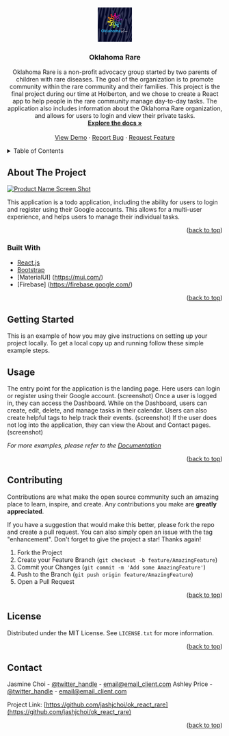 <div id="top"></div>
<!--
*** Thanks for checking out the Best-README-Template. If you have a suggestion
*** that would make this better, please fork the repo and create a pull request
*** or simply open an issue with the tag "enhancement".
*** Don't forget to give the project a star!
*** Thanks again! Now go create something AMAZING! :D
-->



<!-- PROJECT SHIELDS -->
<!--
*** I'm using markdown "reference style" links for readability.
*** Reference links are enclosed in brackets [ ] instead of parentheses ( ).
*** See the bottom of this document for the declaration of the reference variables
*** for contributors-url, forks-url, etc. This is an optional, concise syntax you may use.
*** https://www.markdownguide.org/basic-syntax/#reference-style-links
-->

<!-- PROJECT LOGO -->
<br />
<div align="center">
  <a href="https://github.com/jashjchoi/ok_react_rare">
    <img src="src/components/assets/images/logook.png" alt="Logo" width="80" height="80">
  </a>

<h3 align="center">Oklahoma Rare</h3>

  <p align="center">
    Oklahoma Rare is a non-profit advocacy group started by two parents of children with rare diseases. The goal of the organization is to promote community within the rare community and their families. This project is the final project during our time at Holberton, and we chose to create a React app to help people in the rare community manage day-to-day tasks. The application also includes information about the Oklahoma Rare organization, and allows for users to login and view their private tasks. 
    <br />
    <a href="https://github.com/jashjchoi/ok_react_rare"><strong>Explore the docs »</strong></a>
    <br />
    <br />
    <a href="https://github.com/jashjchoi/ok_react_rare">View Demo</a>
    ·
    <a href="https://github.com/jashjchoi/ok_react_rare/issues">Report Bug</a>
    ·
    <a href="https://github.com/jashjchoi/ok_react_rare/issues">Request Feature</a>
  </p>
</div>



<!-- TABLE OF CONTENTS -->
<details>
  <summary>Table of Contents</summary>
  <ol>
    <li>
      <a href="#about-the-project">About The Project</a>
      <ul>
        <li><a href="#built-with">Built With</a></li>
      </ul>
    </li>
    <li>
      <a href="#getting-started">Getting Started</a>
    </li>
    <li><a href="#usage">Usage</a></li>
    <li><a href="#contributing">Contributing</a></li>
    <li><a href="#license">License</a></li>
    <li><a href="#contact">Contact</a></li>
    <li><a href="#acknowledgments">Acknowledgments</a></li>
  </ol>
</details>



<!-- ABOUT THE PROJECT -->
## About The Project

[![Product Name Screen Shot][product-screenshot]](https://example.com)

This application is a todo application, including the ability for users to login and register using their Google accounts. This allows for a multi-user experience, and helps users to manage their individual tasks. 

<p align="right">(<a href="#top">back to top</a>)</p>



### Built With

* [React.js](https://reactjs.org/)
* [Bootstrap](https://getbootstrap.com)
* [MaterialUI] (https://mui.com/)
* [Firebase] (https://firebase.google.com/)
<p align="right">(<a href="#top">back to top</a>)</p>



<!-- GETTING STARTED -->
## Getting Started

This is an example of how you may give instructions on setting up your project locally.
To get a local copy up and running follow these simple example steps.


<!-- USAGE EXAMPLES -->
## Usage

The entry point for the application is the landing page. Here users can login or register using their Google account.
(screenshot)
Once a user is logged in, they can access the Dashboard. While on the Dashboard, users can create, edit, delete, and manage tasks in their calendar. Users can also create helpful tags to help track their events.
(screenshot)
If the user does not log into the application, they can view the About and Contact pages.
(screenshot)

_For more examples, please refer to the [Documentation](https://example.com)_

<p align="right">(<a href="#top">back to top</a>)</p>



<!-- CONTRIBUTING -->
## Contributing

Contributions are what make the open source community such an amazing place to learn, inspire, and create. Any contributions you make are **greatly appreciated**.

If you have a suggestion that would make this better, please fork the repo and create a pull request. You can also simply open an issue with the tag "enhancement".
Don't forget to give the project a star! Thanks again!

1. Fork the Project
2. Create your Feature Branch (`git checkout -b feature/AmazingFeature`)
3. Commit your Changes (`git commit -m 'Add some AmazingFeature'`)
4. Push to the Branch (`git push origin feature/AmazingFeature`)
5. Open a Pull Request

<p align="right">(<a href="#top">back to top</a>)</p>



<!-- LICENSE -->
## License

Distributed under the MIT License. See `LICENSE.txt` for more information.

<p align="right">(<a href="#top">back to top</a>)</p>



<!-- CONTACT -->
## Contact

Jasmine Choi - [@twitter_handle](https://twitter.com/twitter_handle) - email@email_client.com
Ashley Price - [@twitter_handle](https://twitter.com/twitter_handle) - email@email_client.com

Project Link: [https://github.com/jashjchoi/ok_react_rare](https://github.com/jashjchoi/ok_react_rare)

<p align="right">(<a href="#top">back to top</a>)</p>


<!-- MARKDOWN LINKS & IMAGES -->
<!-- https://www.markdownguide.org/basic-syntax/#reference-style-links -->
[contributors-shield]: https://img.shields.io/github/contributors/github_username/repo_name.svg?style=for-the-badge
[contributors-url]: https://github.com/github_username/repo_name/graphs/contributors
[forks-shield]: https://img.shields.io/github/forks/github_username/repo_name.svg?style=for-the-badge
[forks-url]: https://github.com/github_username/repo_name/network/members
[stars-shield]: https://img.shields.io/github/stars/github_username/repo_name.svg?style=for-the-badge
[stars-url]: https://github.com/github_username/repo_name/stargazers
[issues-shield]: https://img.shields.io/github/issues/github_username/repo_name.svg?style=for-the-badge
[issues-url]: https://github.com/github_username/repo_name/issues
[license-shield]: https://img.shields.io/github/license/github_username/repo_name.svg?style=for-the-badge
[license-url]: https://github.com/github_username/repo_name/blob/master/LICENSE.txt
[linkedin-shield]: https://img.shields.io/badge/-LinkedIn-black.svg?style=for-the-badge&logo=linkedin&colorB=555
[linkedin-url]: https://linkedin.com/in/linkedin_username
[product-screenshot]: images/screenshot.png
